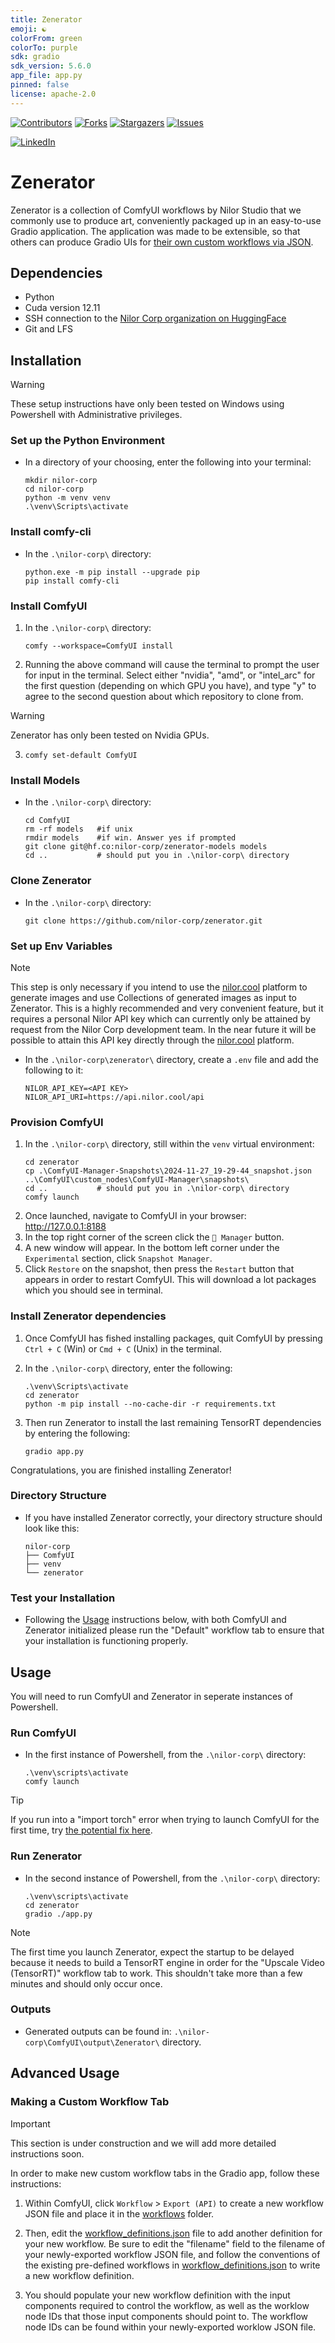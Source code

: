 ```yaml
---
title: Zenerator 
emoji: ☯️
colorFrom: green
colorTo: purple
sdk: gradio
sdk_version: 5.6.0
app_file: app.py
pinned: false
license: apache-2.0
---
```


<!-- PROJECT SHIELDS -->
<!-- REF: https://github.com/othneildrew/Best-README-Template -->
[![Contributors][contributors-shield]][contributors-url]
[![Forks][forks-shield]][forks-url]
[![Stargazers][stars-shield]][stars-url]
[![Issues][issues-shield]][issues-url]

<!-- TODO: [![MIT License][license-shield]][license-url]-->

[![LinkedIn][linkedin-shield]][linkedin-url]

# Zenerator
Zenerator is a collection of ComfyUI workflows by Nilor Studio that we commonly use to produce art, conveniently packaged up in an easy-to-use Gradio application. The application was made to be extensible, so that others can produce Gradio UIs for [their own custom workflows via JSON](#making-custom-workflow-tabs).  

## Dependencies
- Python
- Cuda version 12.11
- SSH connection to the [Nilor Corp organization on HuggingFace](https://huggingface.co/nilor-corp)
- Git and LFS

## Installation
> [!WARNING]
> These setup instructions have only been tested on Windows using Powershell with Administrative privileges.


### Set up the Python Environment
* In a directory of your choosing, enter the following into your terminal:
    ```console
    mkdir nilor-corp
    cd nilor-corp
    python -m venv venv
    .\venv\Scripts\activate
    ```

### Install comfy-cli
* In the `.\nilor-corp\` directory:
    ```console
    python.exe -m pip install --upgrade pip
    pip install comfy-cli
    ```

### Install ComfyUI
1. In the `.\nilor-corp\` directory:
    ```console
    comfy --workspace=ComfyUI install
    ```
2. Running the above command will cause the terminal to prompt the user for input in the terminal. Select either "nvidia", "amd", or "intel_arc" for the first question (depending on which GPU you have), and type "y" to agree to the second question about which repository to clone from.
    
> [!WARNING]
> Zenerator has only been tested on Nvidia GPUs.

3. 
    ```console
    comfy set-default ComfyUI
    ```
### Install Models
* In the `.\nilor-corp\` directory:
    ```console
    cd ComfyUI
    rm -rf models   #if unix
    rmdir models    #if win. Answer yes if prompted
    git clone git@hf.co:nilor-corp/zenerator-models models
    cd ..           # should put you in .\nilor-corp\ directory
    ```

### Clone Zenerator
* In the `.\nilor-corp\` directory:
    ```console
    git clone https://github.com/nilor-corp/zenerator.git
    ```

### Set up Env Variables
> [!NOTE]
> This step is only necessary if you intend to use the [nilor.cool](https://nilor.cool) platform to generate images and use Collections of generated images as input to Zenerator. This is a highly recommended and very convenient feature, but it requires a personal Nilor API key which can currently only be attained by request from the Nilor Corp development team. In the near future it will be possible to attain this API key directly through the [nilor.cool](https://nilor.cool) platform.

* In the `.\nilor-corp\zenerator\` directory, create a `.env` file and add the following to it:
    ``` 
    NILOR_API_KEY=<API KEY>
    NILOR_API_URI=https://api.nilor.cool/api
    ```

### Provision ComfyUI
1. In the `.\nilor-corp\` directory, still within the `venv` virtual environment:
    ```console
    cd zenerator
    cp .\ComfyUI-Manager-Snapshots\2024-11-27_19-29-44_snapshot.json ..\ComfyUI\custom_nodes\ComfyUI-Manager\snapshots\
    cd ..           # should put you in .\nilor-corp\ directory
    comfy launch
    ```
2. Once launched, navigate to ComfyUI in your browser: http://127.0.0.1:8188
3. In the top right corner of the screen click the `🧩 Manager` button.
4. A new window will appear. In the bottom left corner under the `Experimental` section, click `Snapshot Manager`.
5. Click `Restore` on the snapshot, then press the `Restart` button that appears in order to restart ComfyUI. This will download a lot packages which you should see in terminal.

### Install Zenerator dependencies
1. Once ComfyUI has fished installing packages, quit ComfyUI by pressing `Ctrl + C` (Win) or `Cmd + C` (Unix) in the terminal.

2. In the `.\nilor-corp\` directory, enter the following:
    ```console
    .\venv\Scripts\activate
    cd zenerator
    python -m pip install --no-cache-dir -r requirements.txt
    ```
3. Then run Zenerator to install the last remaining TensorRT dependencies by entering the following:
    ```console
    gradio app.py
    ```

Congratulations, you are finished installing Zenerator!

### Directory Structure
* If you have installed Zenerator correctly, your directory structure should look like this:
    ```
    nilor-corp
    ├── ComfyUI
    ├── venv  
    └── zenerator
    ```

### Test your Installation
* Following the [Usage](#usage) instructions below, with both ComfyUI and Zenerator initialized please run the "Default" workflow tab to ensure that your installation is functioning properly.


## Usage
You will need to run ComfyUI and Zenerator in seperate instances of Powershell.

### Run ComfyUI
* In the first instance of Powershell, from the `.\nilor-corp\` directory:
    ```console
    .\venv\scripts\activate
    comfy launch
    ```

> [!TIP]
> If you run into a "import torch" error when trying to launch ComfyUI for the first time, try [the potential fix here](https://github.com/Comfy-Org/comfy-cli/issues/150).

### Run Zenerator
* In the second instance of Powershell, from the `.\nilor-corp\` directory:
    ```console
    .\venv\scripts\activate
    cd zenerator
    gradio ./app.py
    ```

> [!NOTE]
> The first time you launch Zenerator, expect the startup to be delayed because it needs to build a TensorRT engine in order for the "Upscale Video (TensorRT)" workflow tab to work. This shouldn't take more than a few minutes and should only occur once.

### Outputs
* Generated outputs can be found in: `.\nilor-corp\ComfyUI\output\Zenerator\` directory.

## Advanced Usage

### Making a Custom Workflow Tab
> [!IMPORTANT]
> This section is under construction and we will add more detailed instructions soon.

In order to make new custom workflow tabs in the Gradio app, follow these instructions:

1. Within ComfyUI, click `Workflow` > `Export (API)` to create a new workflow JSON file and place it in the [workflows](./workflows/) folder. 

2. Then, edit the [workflow_definitions.json](workflow_definitions.json) file to add another definition for your new workflow. Be sure to edit the "filename" field to the filename of your newly-exported workflow JSON file, and follow the conventions of the existing pre-defined workflows in [workflow_definitions.json](workflow_definitions.json) to write a new workflow definition. 

3. You should populate your new workflow definition with the input components required to control the workflow, as well as the worklow node IDs that those input components should point to. The workflow node IDs can be found within your newly-exported worklow JSON file.




<!-- MARKDOWN LINKS & IMAGES -->
<!-- REF: https://github.com/othneildrew/Best-README-Template -->
[contributors-shield]: https://img.shields.io/github/contributors/nilor-corp/zenerator.svg?style=for-the-badge
[contributors-url]: https://github.com/nilor-corp/zenerator/graphs/contributors
[forks-shield]: https://img.shields.io/github/forks/nilor-corp/zenerator.svg?style=for-the-badge
[forks-url]: https://github.com/nilor-corp/zenerator/network/members
[stars-shield]: https://img.shields.io/github/stars/nilor-corp/zenerator.svg?style=for-the-badge
[stars-url]: https://github.com/nilor-corp/zenerator/stargazers
[issues-shield]: https://img.shields.io/github/issues/nilor-corp/zenerator.svg?style=for-the-badge
[issues-url]: https://github.com/nilor-corp/zenerator/issues
[license-shield]: https://img.shields.io/github/license/nilor-corp/zenerator.svg?style=for-the-badge
[license-url]: https://github.com/nilor-corp/zenerator/blob/main/LICENSE.txt
[linkedin-shield]: https://img.shields.io/badge/-LinkedIn-black.svg?style=for-the-badge&logo=linkedin&colorB=555
[linkedin-url]: https://www.linkedin.com/company/nilor-corp/
<!-- TODO: github tag version shield and url https://shields.io/badges/git-hub-tag -->
<!-- TODO: x.com shield and url https://shields.io/badges/x-formerly-twitter-url -->
<!-- TODO: discord server shield and url https://shields.io/badges/discord -->
[python-url]: https://img.shields.io/badge/python-3670A0?style=for-the-badge&logo=python&logoColor=ffdd54
<!-- TODO: gradio shield and url -->